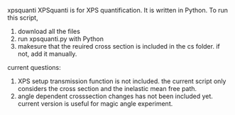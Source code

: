 xpsquanti
XPSquanti is for XPS quantification. It is written in Python. 
To run this script,
1. download all the files
2. run xpsquanti.py with Python
3. makesure that the reuired cross section is included in the cs folder. if not, add it manually.

current questions:
1. XPS setup transmission function is not included. the current script only considers the cross section and the inelastic mean free path.
2. angle dependent crosssection changes has not been included yet. current version is useful for magic angle experiment. 
